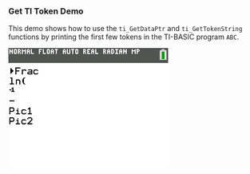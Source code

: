 ### Get TI Token Demo

This demo shows how to use the `ti_GetDataPtr` and `ti_GetTokenString` functions by printing the first few tokens in the TI-BASIC program `ABC`.

![Screenshot](screenshot.png)
